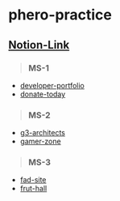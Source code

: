 # phero-practice
## [Notion-Link](https://www.notion.so/WebDev-Course-JM-6c5058a969674b6ab8aed76267b93ebd?pvs=4)

>### MS-1
- [developer-portfolio](https://mitu1403.github.io/phero-practice/MS-1/Module-5/index.html)
- [donate-today](https://mitu1403.github.io/phero-practice/MS-1/Module-5.1/index.html)

>### MS-2
- [g3-architects](https://mitu1403.github.io/phero-practice/MS-2/Module-9/index.html)
- [gamer-zone](https://mitu1403.github.io/phero-practice/MS-2/Module-11/index.html)

>### MS-3
- [fad-site](https://mitu1403.github.io/phero-practice/MS-3/Module-12/index.html)
- [frut-hall](https://mitu1403.github.io/phero-practice/MS-3/Module-15/index.html)
